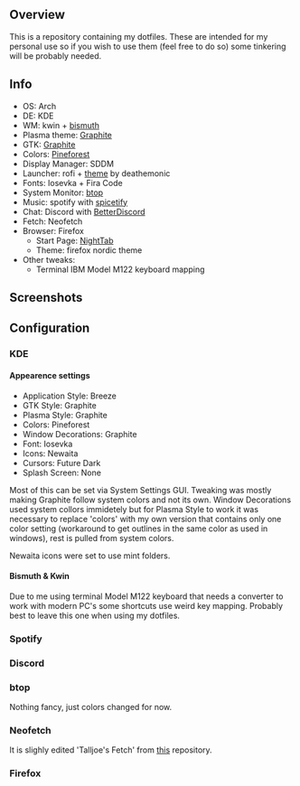 ## Overview

This is a repository containing my dotfiles. These are intended for my personal use so if you wish to use them (feel free to do so) some tinkering will be probably needed.

## Info

- OS: Arch
- DE: KDE
- WM: kwin + [bismuth](https://github.com/Bismuth-Forge/bismuth)
- Plasma theme: [Graphite](https://github.com/vinceliuice/Graphite-kde-theme)
- GTK: [Graphite](https://github.com/vinceliuice/Graphite-gtk-theme)
- Colors: [Pineforest](https://github.com/Szmoka/Pineforest)
- Display Manager: SDDM
- Launcher: rofi + [theme](https://github.com/catppuccin/rofi/tree/main/deathemonic) by deathemonic
- Fonts: Iosevka + Fira Code
- System Monitor: [btop](https://github.com/aristocratos/btop)
- Music: spotify with [spicetify](https://github.com/spicetify/spicetify-cli)
- Chat: Discord with [BetterDiscord](https://github.com/BetterDiscord/BetterDiscord)
- Fetch: Neofetch
- Browser: Firefox
  - Start Page: [NightTab](https://github.com/zombieFox/nightTab)
  - Theme: firefox nordic theme
- Other tweaks:
  - Terminal IBM Model M122 keyboard mapping

## Screenshots

## Configuration

### KDE

#### Appearence settings

- Application Style: Breeze
- GTK Style: Graphite
- Plasma Style: Graphite
- Colors: Pineforest
- Window Decorations: Graphite
- Font: Iosevka
- Icons: Newaita
- Cursors: Future Dark
- Splash Screen: None

Most of this can be set via System Settings GUI. Tweaking was mostly making Graphite follow system colors and not its own. Window Decorations used system collors immidetely but for Plasma Style to work it was necessary to replace 'colors' with my own version that contains only one color setting (workaround to get outlines in the same color as used in windows), rest is pulled from system colors.

Newaita icons were set to use mint folders.

#### Bismuth & Kwin

Due to me using terminal Model M122 keyboard that needs a converter to work with modern PC's some shortcuts use weird key mapping. Probably best to leave this one when using my dotfiles.

### Spotify

### Discord

### btop

Nothing fancy, just colors changed for now.

### Neofetch
It is slighly edited 'Talljoe's Fetch' from [this](https://github.com/chick2d/neofetch-themes/) repository.

### Firefox

